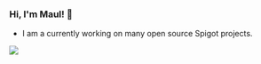### Hi, I'm Maul! 👋


- I am a currently working on many open source Spigot projects.

<img src="https://github-readme-stats.vercel.app/api?username=devMaul&&show_icons=true&title_color=#5f07ed&icon_color=#5f07ed&text_color=daf7dc&bg_color=151515">
